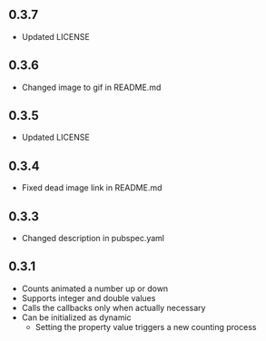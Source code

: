 ## 0.3.7

* Updated LICENSE

## 0.3.6

* Changed image to gif in README.md

## 0.3.5

* Updated LICENSE

## 0.3.4

* Fixed dead image link in README.md

## 0.3.3

* Changed description in pubspec.yaml

## 0.3.1

* Counts animated a number up or down
* Supports integer and double values
* Calls the callbacks only when actually necessary
* Can be initialized as dynamic
  * Setting the property value triggers a new counting process
